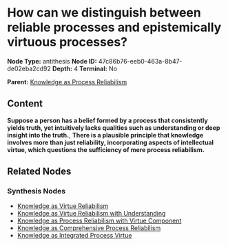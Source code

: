 # How can we distinguish between reliable processes and epistemically virtuous processes?

**Node Type:** antithesis
**Node ID:** 47c86b76-eeb0-463a-8b47-de02eba2cd92
**Depth:** 4
**Terminal:** No

**Parent:** [Knowledge as Process Reliabilism](knowledge-as-process-reliabilism-synthesis-f9682ae0-9fae-4876-9211-41b01f535e9f.md)

## Content

**Suppose a person has a belief formed by a process that consistently yields truth, yet intuitively lacks qualities such as understanding or deep insight into the truth.**, **There is a plausible principle that knowledge involves more than just reliability, incorporating aspects of intellectual virtue, which questions the sufficiency of mere process reliabilism.**

## Related Nodes

### Synthesis Nodes

- [Knowledge as Virtue Reliabilism](knowledge-as-virtue-reliabilism-synthesis-4a9c7123-716b-4081-b726-29977f67e399.md)
- [Knowledge as Virtue Reliabilism with Understanding](knowledge-as-virtue-reliabilism-with-understanding-synthesis-6db93466-7ba6-4b38-bb18-036b291a8fe8.md)
- [Knowledge as Process Reliabilism with Virtue Component](knowledge-as-process-reliabilism-with-virtue-component-synthesis-45fbe6e1-0d53-448f-9656-ba51d57c70cc.md)
- [Knowledge as Comprehensive Process Reliabilism](knowledge-as-comprehensive-process-reliabilism-synthesis-7961091b-1bfb-44ec-b308-a8812a64f329.md)
- [Knowledge as Integrated Process Virtue](knowledge-as-integrated-process-virtue-synthesis-9644f880-4dbe-4a81-994f-bf799eacac1b.md)
